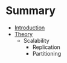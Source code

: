 # Summary

* [Introduction](README.md)
* [Theory](theory.md)
   * Scalability
       * Replication
       * Partitioning

